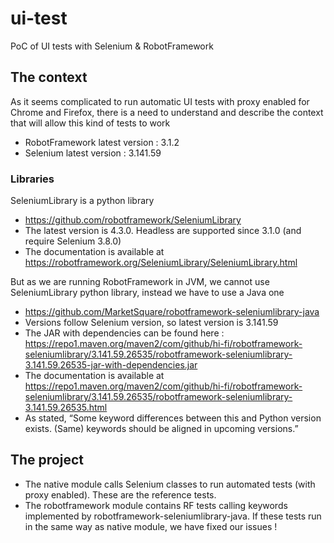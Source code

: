 # ui-test

PoC of UI tests with Selenium &amp; RobotFramework

## The context

As it seems complicated to run automatic UI tests with proxy enabled for Chrome and Firefox, there is a need to understand and describe the context that will allow this kind of tests to work

- RobotFramework latest version : 3.1.2
- Selenium latest version : 3.141.59

### Libraries

SeleniumLibrary is a python library
- https://github.com/robotframework/SeleniumLibrary
- The latest version is 4.3.0. Headless are supported since 3.1.0 (and require Selenium 3.8.0)
- The documentation is available at https://robotframework.org/SeleniumLibrary/SeleniumLibrary.html

But as we are running RobotFramework in JVM, we cannot use SeleniumLibrary python library, instead we have to use a Java one
- https://github.com/MarketSquare/robotframework-seleniumlibrary-java
- Versions follow Selenium version, so latest version is 3.141.59
- The JAR with dependencies can be found here : https://repo1.maven.org/maven2/com/github/hi-fi/robotframework-seleniumlibrary/3.141.59.26535/robotframework-seleniumlibrary-3.141.59.26535-jar-with-dependencies.jar
- The documentation is available at https://repo1.maven.org/maven2/com/github/hi-fi/robotframework-seleniumlibrary/3.141.59.26535/robotframework-seleniumlibrary-3.141.59.26535.html
- As stated, “Some keyword differences between this and Python version exists. (Same) keywords should be aligned in upcoming versions.”

## The project

- The native module calls Selenium classes to run automated tests (with proxy enabled). These are the reference tests.
- The robotframework module contains RF tests calling keywords implemented by robotframework-seleniumlibrary-java. If these tests run in the same way as native module, we have fixed our issues !
